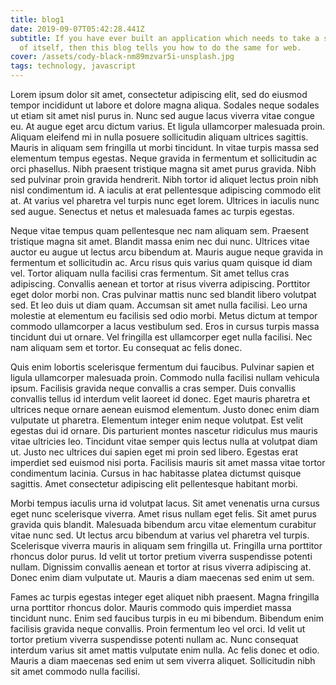 ```yaml
---
title: blog1
date: 2019-09-07T05:42:28.441Z
subtitle: If you have ever built an application which needs to take a screenshot
  of itself, then this blog tells you how to do the same for web.
cover: /assets/cody-black-nm89mzvar5i-unsplash.jpg
tags: technology, javascript
---
```

Lorem ipsum dolor sit amet, consectetur adipiscing elit, sed do eiusmod tempor incididunt ut labore et dolore magna aliqua. Sodales neque sodales ut etiam sit amet nisl purus in. Nunc sed augue lacus viverra vitae congue eu. At augue eget arcu dictum varius. Et ligula ullamcorper malesuada proin. Aliquam eleifend mi in nulla posuere sollicitudin aliquam ultrices sagittis. Mauris in aliquam sem fringilla ut morbi tincidunt. In vitae turpis massa sed elementum tempus egestas. Neque gravida in fermentum et sollicitudin ac orci phasellus. Nibh praesent tristique magna sit amet purus gravida. Nibh sed pulvinar proin gravida hendrerit. Nibh tortor id aliquet lectus proin nibh nisl condimentum id. A iaculis at erat pellentesque adipiscing commodo elit at. At varius vel pharetra vel turpis nunc eget lorem. Ultrices in iaculis nunc sed augue. Senectus et netus et malesuada fames ac turpis egestas.

Neque vitae tempus quam pellentesque nec nam aliquam sem. Praesent tristique magna sit amet. Blandit massa enim nec dui nunc. Ultrices vitae auctor eu augue ut lectus arcu bibendum at. Mauris augue neque gravida in fermentum et sollicitudin ac. Arcu risus quis varius quam quisque id diam vel. Tortor aliquam nulla facilisi cras fermentum. Sit amet tellus cras adipiscing. Convallis aenean et tortor at risus viverra adipiscing. Porttitor eget dolor morbi non. Cras pulvinar mattis nunc sed blandit libero volutpat sed. Et leo duis ut diam quam. Accumsan sit amet nulla facilisi. Leo urna molestie at elementum eu facilisis sed odio morbi. Metus dictum at tempor commodo ullamcorper a lacus vestibulum sed. Eros in cursus turpis massa tincidunt dui ut ornare. Vel fringilla est ullamcorper eget nulla facilisi. Nec nam aliquam sem et tortor. Eu consequat ac felis donec.

Quis enim lobortis scelerisque fermentum dui faucibus. Pulvinar sapien et ligula ullamcorper malesuada proin. Commodo nulla facilisi nullam vehicula ipsum. Facilisis gravida neque convallis a cras semper. Duis convallis convallis tellus id interdum velit laoreet id donec. Eget mauris pharetra et ultrices neque ornare aenean euismod elementum. Justo donec enim diam vulputate ut pharetra. Elementum integer enim neque volutpat. Est velit egestas dui id ornare. Dis parturient montes nascetur ridiculus mus mauris vitae ultricies leo. Tincidunt vitae semper quis lectus nulla at volutpat diam ut. Justo nec ultrices dui sapien eget mi proin sed libero. Egestas erat imperdiet sed euismod nisi porta. Facilisis mauris sit amet massa vitae tortor condimentum lacinia. Cursus in hac habitasse platea dictumst quisque sagittis. Amet consectetur adipiscing elit pellentesque habitant morbi.

Morbi tempus iaculis urna id volutpat lacus. Sit amet venenatis urna cursus eget nunc scelerisque viverra. Amet risus nullam eget felis. Sit amet purus gravida quis blandit. Malesuada bibendum arcu vitae elementum curabitur vitae nunc sed. Ut lectus arcu bibendum at varius vel pharetra vel turpis. Scelerisque viverra mauris in aliquam sem fringilla ut. Fringilla urna porttitor rhoncus dolor purus. Id velit ut tortor pretium viverra suspendisse potenti nullam. Dignissim convallis aenean et tortor at risus viverra adipiscing at. Donec enim diam vulputate ut. Mauris a diam maecenas sed enim ut sem.

Fames ac turpis egestas integer eget aliquet nibh praesent. Magna fringilla urna porttitor rhoncus dolor. Mauris commodo quis imperdiet massa tincidunt nunc. Enim sed faucibus turpis in eu mi bibendum. Bibendum enim facilisis gravida neque convallis. Proin fermentum leo vel orci. Id velit ut tortor pretium viverra suspendisse potenti nullam ac. Nunc consequat interdum varius sit amet mattis vulputate enim nulla. Ac felis donec et odio. Mauris a diam maecenas sed enim ut sem viverra aliquet. Sollicitudin nibh sit amet commodo nulla facilisi.
